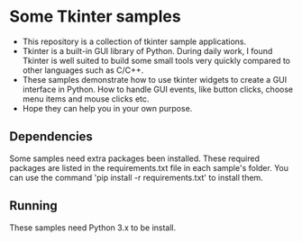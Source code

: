 # Some Tkinter samples

- This repository is a collection of tkinter sample applications.
- Tkinter is a built-in GUI library of Python. During daily work, I found Tkinter is well suited to build some small tools very quickly compared to other languages such as C/C++.
- These samples demonstrate how to use tkinter widgets to create a GUI interface in Python. How to handle GUI events, like button clicks, choose menu items and mouse clicks etc.
- Hope they can help you in your own purpose.

## Dependencies
Some samples need extra packages been installed. These required packages are listed in the requirements.txt file in each sample's folder.
You can use the command 'pip install -r requirements.txt' to install them.


## Running
These samples need Python 3.x to be install.
